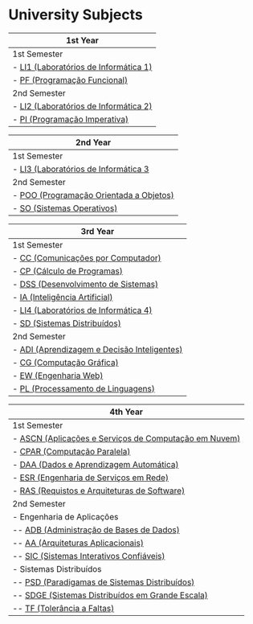 # University Subjects

| 1st Year |
| -------- |
|  1st Semester |
| - [LI1 (Laboratórios de Informática 1)](https://github.com/EmanuelsGiT/University/tree/main/1ano/LI1) |
| - [PF (Programação Funcional)](https://github.com/EmanuelsGiT/University/tree/main/1ano/PF) |
| 2nd Semester |
| - [LI2 (Laboratórios de Informática 2)](https://github.com/EmanuelsGiT/University/tree/main/1ano/LI2) |
| - [PI (Programação Imperativa)](https://github.com/EmanuelsGiT/University/tree/main/1ano/PI) |

| 2nd Year |
| -------- |
|  1st Semester |
| - [LI3 (Laboratórios de Informática 3](https://github.com/EmanuelsGiT/University/tree/main/2ano/LI3) |
|  2nd Semester |
| - [POO (Programação Orientada a Objetos)](https://github.com/EmanuelsGiT/University/tree/main/2ano/POO) |
| - [SO (Sistemas Operativos)](https://github.com/EmanuelsGiT/University/tree/main/2ano/SO) |

| 3rd Year |
| -------- | 
| 1st Semester |
| - [CC (Comunicações por Computador)](https://github.com/EmanuelsGiT/University/tree/main/3ano/CC-Project) |
| - [CP (Cálculo de Programas)](https://github.com/EmanuelsGiT/University/tree/main/3ano/CP-Project) |
| - [DSS (Desenvolvimento de Sistemas)](https://github.com/EmanuelsGiT/University/tree/main/3ano/IA-Project) |
| - [IA (Inteligência Artificial)](https://github.com/EmanuelsGiT/University/tree/main/3ano/LI4-Project) |
| - [LI4 (Laboratórios de Informática 4)](https://github.com/EmanuelsGiT/University/tree/main/3ano/SD-Project) |
| - [SD (Sistemas Distribuídos)](https://github.com/EmanuelsGiT/University/tree/main/3ano/SD-Project) |
| 2nd Semester |
| - [ADI (Aprendizagem e Decisão Inteligentes)](https://github.com/EmanuelsGiT/University/tree/main/3ano/ADI-Project) |
| - [CG (Computação Gráfica)](https://github.com/EmanuelsGiT/University/tree/main/3ano/CG-Project) |
| - [EW (Engenharia Web)](https://github.com/EmanuelsGiT/University/tree/main/3ano/EW-Project) |
| - [PL (Processamento de Linguagens)](https://github.com/EmanuelsGiT/University/tree/main/3ano/PL-Project) |

| 4th Year |
| -------- | 
| 1st Semester |
| - [ASCN (Aplicações e Serviços de Computação em Nuvem)](https://github.com/EmanuelsGiT/University/tree/main/4ano/ASCN-Project) |
| - [CPAR (Computação Paralela)](https://github.com/EmanuelsGiT/University/tree/main/4ano/CPAR-Project) |
| - [DAA (Dados e Aprendizagem Automática)](https://github.com/EmanuelsGiT/University/tree/main/4ano/DAA-Project) |
| - [ESR (Engenharia de Serviços em Rede)](https://github.com/EmanuelsGiT/University/tree/main/4ano/ESR-Project) |
| - [RAS (Requistos e Arquiteturas de Software)](https://github.com/EmanuelsGiT/University/tree/main/4ano/RAS-Project) |
| 2nd Semester |
| - Engenharia de Aplicações |
| -- [ADB (Administração de Bases de Dados)](https://github.com/EmanuelsGiT/University/tree/main/4ano/ADB-Project) |
| -- [AA (Arquiteturas Aplicacionais)](https://github.com/EmanuelsGiT/University/tree/main/4ano/AA-Project) |
| -- [SIC (Sistemas Interativos Confiáveis)](https://github.com/EmanuelsGiT/University/tree/main/4ano/SIC-Project) |
| - Sistemas Distribuídos |
| -- [PSD (Paradigamas de Sistemas Distribuídos)](https://github.com/EmanuelsGiT/University/tree/main/4ano/PSD-Project) |
| -- [SDGE (Sistemas Distribuídos em Grande Escala)](https://github.com/EmanuelsGiT/University/tree/main/4ano/SDGE-Project) |
| -- [TF (Tolerância a Faltas)](https://github.com/EmanuelsGiT/University/tree/main/4ano/TF-Project) |